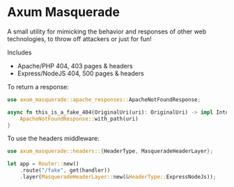 # Axum Masquerade

A small utility for mimicking the behavior and responses of other web technologies, to throw off attackers or just for fun!

Includes

- Apache/PHP 404, 403 pages & headers
- Express/NodeJS 404, 500 pages & headers

To return a response:

```rust
use axum_masquerade::apache_responses::ApacheNotFoundResponse;

async fn this_is_a_fake_404(OriginalUri(uri): OriginalUri) -> impl IntoResponse {
    ApacheNotFoundResponse::with_path(uri)
}
```

To use the headers middleware:

```rust
use axum_masquerade::headers::{HeaderType, MasqueradeHeaderLayer};

let app = Router::new()
    .route("/fake", get(handler))
    .layer(MasqueradeHeaderLayer::new(&HeaderType::ExpressNodeJs));
```
